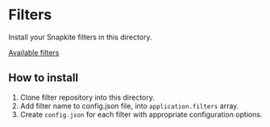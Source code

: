 # Filters

Install your Snapkite filters in this directory.

[Available filters](https://github.com/Snapkite/snapkite-filters/blob/master/README.md)

## How to install
1. Clone filter repository into this directory.
2. Add filter name to config.json file, into `application.filters` array.
3. Create `config.json` for each filter with appropriate configuration options.
